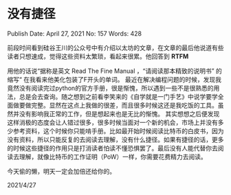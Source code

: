 # 没有捷径

Publish Date: April 27, 2021
No: 157
Words: 428

前段时间看到硅谷王川的公众号中有介绍以太坊的文章，在文章的最后他说道有些读者只想速成，觉得这些资料太繁琐，看起来很累。他回答到
**RTFM**

用他的话说“据称是英文 Read The Fine Manual ，“请阅读那本精致的说明书” 的缩写“
在我看来他美化包装了F开头的单词。
最近在解决编程问题的时候，发现我竟然没有阅读完过python的官方手册，很是惭愧，所以遇到一些不是很熟悉的用法，总是会去查询。随之想到之前看李笑来的《自学就是一门手艺》中说学要学全面做要做完整。显然在这点上我做的很差，而且很多时候这还是我吃饭的工具。虽然并没有影响我正常的工作，但是想起来也是无比的惭愧。
其实想想之后便发现这样消极的态度会让人错过很多，很多时候当面对一个新的机会，市场上并没有多少参考资料，这个时候你只能啃手册。比如最开始时候阅读比特币的白皮书，因为没有资料，所以只能反复的去阅读去理解，没有什么捷径。如果有捷径的话，更多的时候这些捷径的作用只是打消读者怕读不懂恐惧罢了。最后没有人能代替你去阅读去理解，就像比特币的工作证明（PoW）一样，你需要花费精力去阅读。

今天偷的懒，明天一定会加倍还给你的。

2021/4/27